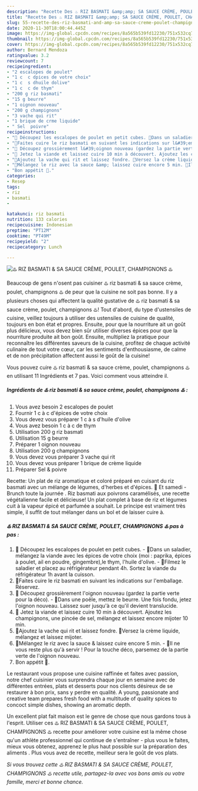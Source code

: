 ```yaml
---
description: "Recette Des ♨️ RIZ BASMATI &amp;amp; SA SAUCE CRÈME, POULET, CHAMPIGNONS ♨️"
title: "Recette Des ♨️ RIZ BASMATI &amp;amp; SA SAUCE CRÈME, POULET, CHAMPIGNONS ♨️"
slug: 55-recette-des-riz-basmati-and-amp-sa-sauce-creme-poulet-champignons
date: 2020-11-30T18:00:44.445Z
image: https://img-global.cpcdn.com/recipes/8a565b539fd12230/751x532cq70/♨️-riz-basmati-sa-sauce-creme-poulet-champignons-♨️-photo-principale-de-la-recette.jpg
thumbnail: https://img-global.cpcdn.com/recipes/8a565b539fd12230/751x532cq70/♨️-riz-basmati-sa-sauce-creme-poulet-champignons-♨️-photo-principale-de-la-recette.jpg
cover: https://img-global.cpcdn.com/recipes/8a565b539fd12230/751x532cq70/♨️-riz-basmati-sa-sauce-creme-poulet-champignons-♨️-photo-principale-de-la-recette.jpg
author: Bernard Mendoza
ratingvalue: 3.2
reviewcount: 7
recipeingredient:
- "2 escalopes de poulet"
- "1 c  c dpices de votre choix"
- "1 c  s dhuile dolive"
- "1 c  c de thym"
- "200 g riz basmati"
- "15 g beurre"
- "1 oignon nouveau"
- "200 g champignons"
- "3 vache qui rit"
- "1 brique de crme liquide"
- " Sel  poivre"
recipeinstructions:
- "🔺 Découpez les escalopes de poulet en petit cubes. 🔺Dans un saladier, mélangez la viande avec les épices de votre choix (moi : paprika, épices à poulet, ail en poudre, gingembre),le thym, l&#39;huile d&#39;olive. 🔺Filmez le saladier et placez au réfrigérateur pendant 4h. Sortez la viande du réfrigérateur 1h avant la cuisson."
- "🔺Faites cuire le riz basmati en suivant les indications sur l&#39;emballage. Réservez."
- "🔺 Découpez grossièrement l&#39;oignon nouveau (gardez la partie verte pour la déco). 🔺Dans une poêle, mettez le beurre. Une fois fondu, jetez l&#39;oignon nouveau. Laissez suer jusqu&#39;à ce qu&#39;il devient translucide."
- "🔺 Jetez la viande et laissez cuire 10 min à découvert. Ajoutez les champignons, une pincée de sel, mélangez et laissez encore mijoter 10 min."
- "🔺Ajoutez la vache qui rit et laissez fondre. 🔺Versez la crème liquide, mélangez et laissez mijoter."
- "🔺Mélangez le riz avec la sauce &amp; laissez cuire encore 5 min. 🔺Il ne vous reste plus qu&#39;à servir ! Pour la touche déco, parsemez de la partie verte de l&#39;oignon nouveau."
- "Bon appétit 🌹."
categories:
- Resep
tags:
- riz
- basmati
- 

katakunci: riz basmati  
nutrition: 133 calories
recipecuisine: Indonesian
preptime: "PT12M"
cooktime: "PT49M"
recipeyield: "2"
recipecategory: Lunch

---
```



![♨️ RIZ BASMATI &amp; SA SAUCE CRÈME, POULET, CHAMPIGNONS ♨️](https://img-global.cpcdn.com/recipes/8a565b539fd12230/751x532cq70/♨️-riz-basmati-sa-sauce-creme-poulet-champignons-♨️-photo-principale-de-la-recette.jpg)

Beaucoup de gens n'osent pas cuisiner ♨️ riz basmati &amp; sa sauce crème, poulet, champignons ♨️ de peur que la cuisine ne soit pas bonne. Il y a plusieurs choses qui affectent la qualité gustative de ♨️ riz basmati &amp; sa sauce crème, poulet, champignons ♨️! Tout d'abord, du type d'ustensiles de cuisine, veillez toujours à utiliser des ustensiles de cuisine de qualité, toujours en bon état et propres. Ensuite, pour que la nourriture ait un goût plus délicieux, vous devez bien sûr utiliser diverses épices pour que la nourriture produite ait bon goût. Ensuite, multipliez la pratique pour reconnaître les différentes saveurs de la cuisine, profitez de chaque activité culinaire de tout votre cœur, car les sentiments d'enthousiasme, de calme et de non précipitation affectent aussi le goût de la cuisine!

<!--inarticleads1-->

Vous pouvez cuire ♨️ riz basmati &amp; sa sauce crème, poulet, champignons ♨️ en utilisant 11 Ingrédients et 7 pas. Voici comment vous atteindre il.

##### Ingrédients de ♨️ riz basmati &amp; sa sauce crème, poulet, champignons ♨️ :

1. Vous avez besoin 2 escalopes de poulet
1. Fournir 1 c à c d&#39;épices de votre choix
1. Vous devez vous préparer 1 c à s d&#39;huile d&#39;olive
1. Vous avez besoin 1 c à c de thym
1. Utilisation 200 g riz basmati
1. Utilisation 15 g beurre
1. Préparer 1 oignon nouveau
1. Utilisation 200 g champignons
1. Vous devez vous préparer 3 vache qui rit
1. Vous devez vous préparer 1 brique de crème liquide
1. Préparer  Sel &amp; poivre


Recette: Un plat de riz aromatique et coloré préparé en cuisant du riz basmati avec un mélange de légumes, d&#39;herbes et d&#39;épices. 🔵 Et samedi - Brunch toute la journée ️. Riz basmati aux poivrons caramélisés, une recette végétalienne facile et délicieuse! Un plat complet à base de riz et légumes cuit à la vapeur épicé et parfumée a souhait. Le principe est vraiment très simple, il suffit de tout mélanger dans un bol et de laisser cuire à. 

<!--inarticleads2-->

##### ♨️ RIZ BASMATI &amp; SA SAUCE CRÈME, POULET, CHAMPIGNONS ♨️ pas à pas :

1. 🔺 Découpez les escalopes de poulet en petit cubes. - 🔺Dans un saladier, mélangez la viande avec les épices de votre choix (moi : paprika, épices à poulet, ail en poudre, gingembre),le thym, l&#39;huile d&#39;olive. - 🔺Filmez le saladier et placez au réfrigérateur pendant 4h. Sortez la viande du réfrigérateur 1h avant la cuisson.
1. 🔺Faites cuire le riz basmati en suivant les indications sur l&#39;emballage. Réservez.
1. 🔺 Découpez grossièrement l&#39;oignon nouveau (gardez la partie verte pour la déco). - 🔺Dans une poêle, mettez le beurre. Une fois fondu, jetez l&#39;oignon nouveau. Laissez suer jusqu&#39;à ce qu&#39;il devient translucide.
1. 🔺 Jetez la viande et laissez cuire 10 min à découvert. Ajoutez les champignons, une pincée de sel, mélangez et laissez encore mijoter 10 min.
1. 🔺Ajoutez la vache qui rit et laissez fondre. 🔺Versez la crème liquide, mélangez et laissez mijoter.
1. 🔺Mélangez le riz avec la sauce &amp; laissez cuire encore 5 min. - 🔺Il ne vous reste plus qu&#39;à servir ! Pour la touche déco, parsemez de la partie verte de l&#39;oignon nouveau.
1. Bon appétit 🌹.


Le restaurant vous propose une cuisine raffinée et faites avec passion, notre chef cuisinier vous surprendra chaque jour en semaine avec de différentes entrées, plats et desserts pour nos clients désireux de se restaurer à bon prix, sans y perdre en qualité. A young, passionate and creative team prepares fresh food with a multitude of quality spices to concoct simple dishes, showing an aromatic depth. 

<!--inarticleads1-->

<p>
Un excellent plat fait maison est le genre de chose que nous gardons tous à l'esprit. Utiliser ces ♨️ RIZ BASMATI &amp; SA SAUCE CRÈME, POULET, CHAMPIGNONS ♨️ recette pour améliorer votre cuisine est la même chose qu'un athlète professionnel qui continue de s'entraîner - plus vous le faites, mieux vous obtenez, apprenez le plus haut possible sur la préparation des aliments . Plus vous avez de recette, meilleur sera le goût de vos plats.
</p>

<p>
<i>Si vous trouvez cette ♨️ RIZ BASMATI &amp; SA SAUCE CRÈME, POULET, CHAMPIGNONS ♨️ recette utile, partagez-la avec vos bons amis ou votre famille, merci et bonne chance.</i>
</p>
